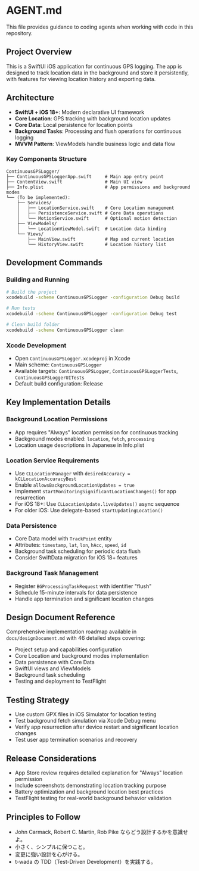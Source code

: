 # AGENT.md

This file provides guidance to coding agents when working with code in this repository.

## Project Overview

This is a SwiftUI iOS application for continuous GPS logging. The app is designed to track location data in the background and store it persistently, with features for viewing location history and exporting data.

## Architecture

- **SwiftUI + iOS 18+**: Modern declarative UI framework
- **Core Location**: GPS tracking with background location updates
- **Core Data**: Local persistence for location points
- **Background Tasks**: Processing and flush operations for continuous logging
- **MVVM Pattern**: ViewModels handle business logic and data flow

### Key Components Structure

```
ContinuousGPSLogger/
├── ContinuousGPSLoggerApp.swift     # Main app entry point
├── ContentView.swift                # Main UI view
├── Info.plist                       # App permissions and background modes
└── (To be implemented):
    ├── Services/
    │   ├── LocationService.swift    # Core Location management
    │   ├── PersistenceService.swift # Core Data operations
    │   └── MotionService.swift      # Optional motion detection
    ├── ViewModels/
    │   └── LocationViewModel.swift  # Location data binding
    └── Views/
        ├── MainView.swift           # Map and current location
        └── HistoryView.swift        # Location history list
```

## Development Commands

### Building and Running

```bash
# Build the project
xcodebuild -scheme ContinuousGPSLogger -configuration Debug build

# Run tests
xcodebuild -scheme ContinuousGPSLogger -configuration Debug test

# Clean build folder
xcodebuild -scheme ContinuousGPSLogger clean
```

### Xcode Development

- Open `ContinuousGPSLogger.xcodeproj` in Xcode
- Main scheme: `ContinuousGPSLogger`
- Available targets: `ContinuousGPSLogger`, `ContinuousGPSLoggerTests`, `ContinuousGPSLoggerUITests`
- Default build configuration: Release

## Key Implementation Details

### Background Location Permissions

- App requires "Always" location permission for continuous tracking
- Background modes enabled: `location`, `fetch`, `processing`
- Location usage descriptions in Japanese in Info.plist

### Location Service Requirements

- Use `CLLocationManager` with `desiredAccuracy = kCLLocationAccuracyBest`
- Enable `allowsBackgroundLocationUpdates = true`
- Implement `startMonitoringSignificantLocationChanges()` for app resurrection
- For iOS 18+: Use `CLLocationUpdate.liveUpdates()` async sequence
- For older iOS: Use delegate-based `startUpdatingLocation()`

### Data Persistence

- Core Data model with `TrackPoint` entity
- Attributes: `timestamp`, `lat`, `lon`, `hAcc`, `speed`, `id`
- Background task scheduling for periodic data flush
- Consider SwiftData migration for iOS 18+ features

### Background Task Management

- Register `BGProcessingTaskRequest` with identifier "flush"
- Schedule 15-minute intervals for data persistence
- Handle app termination and significant location changes

## Design Document Reference

Comprehensive implementation roadmap available in `docs/designDocument.md` with 46 detailed steps covering:

- Project setup and capabilities configuration
- Core Location and background modes implementation
- Data persistence with Core Data
- SwiftUI views and ViewModels
- Background task scheduling
- Testing and deployment to TestFlight

## Testing Strategy

- Use custom GPX files in iOS Simulator for location testing
- Test background fetch simulation via Xcode Debug menu
- Verify app resurrection after device restart and significant location changes
- Test user app termination scenarios and recovery

## Release Considerations

- App Store review requires detailed explanation for "Always" location permission
- Include screenshots demonstrating location tracking purpose
- Battery optimization and background location best practices
- TestFlight testing for real-world background behavior validation

## Principles to Follow

- John Carmack, Robert C. Martin, Rob Pike ならどう設計するかを意識せよ。
- 小さく、シンプルに保つこと。
- 変更に強い設計を心がける。
- t-wada の TDD（Test-Driven Development）を実践する。
